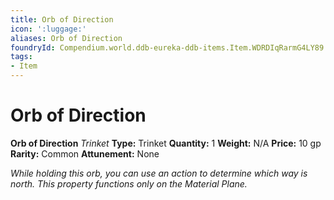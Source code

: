 ```yaml
---
title: Orb of Direction
icon: ':luggage:'
aliases: Orb of Direction
foundryId: Compendium.world.ddb-eureka-ddb-items.Item.WDRDIqRarmG4LY89
tags:
- Item
---
```


# Orb of Direction

**Orb of Direction**
_Trinket_
**Type:** Trinket
**Quantity:** 1
**Weight:** N/A
**Price:** 10 gp
**Rarity:** Common
**Attunement:** None

*While holding this orb, you can use an action to determine which way is north. This property functions only on the Material Plane.*